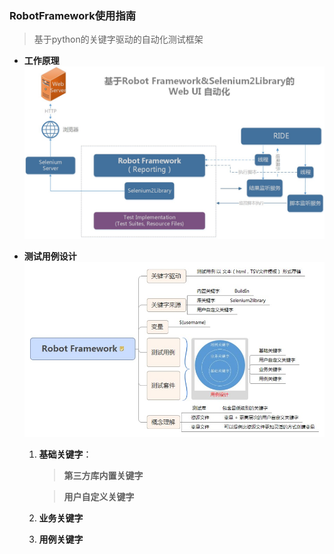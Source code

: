 
### RobotFramework使用指南
> 基于python的关键字驱动的自动化测试框架

- **工作原理**
![](rf.jpg)

- **测试用例设计**
![](关键字.jpg)
    1. **基础关键字**：
    
        > **第三方库内置关键字**
        
        > **用户自定义关键字**
        
    2. **业务关键字**
    3. **用例关键字**
    


